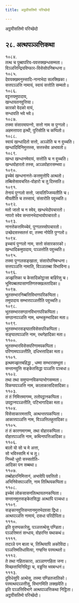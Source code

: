 ```yaml
---
title: अट्ठवीसतिमो परिच्छेदो

---
```

अट्ठवीसतिमो परिच्छेदो  


## २८. अत्थपञ्‍ञत्तिकथा

१०८४.  
तत्थ च पुब्बापरिय-पवत्तक्खन्धसम्मता।  
विञ्‍ञत्तिन्द्रियविप्फार-विसेसोपनिबन्धना॥  
१०८५.  
देवयक्खमनुस्सादि-नानाभेदा सलक्खिका।  
सत्तपञ्‍ञत्ति नामायं, स्वायं सत्तोति सम्मतो॥  
१०८६.  
वट्टत्तयमुपादाय,  
खन्धायतनवुत्तिया।  
कारको वेदको वायं,  
सन्धावति भवे भवे॥  
१०८७.  
तस्मा संसारमापन्‍नो, सत्तो नाम स पुग्गलो।  
अहमत्तापरा इत्थी, पुरिसोति च कप्पितो॥  
१०८८.  
स्वायं खन्धादितो सत्तो, अञ्‍ञोति च न वुच्‍चति।  
खन्धादिविनिमुत्तस्स, सत्तस्सेव अभावतो॥  
१०८९.  
खन्धा खन्धानमेवायं, सत्तोति च न वुच्‍चति।  
खन्धवोहारतो तस्स, अञ्‍ञवोहारसम्भवा॥  
१०९०.  
इच्‍चेवं खन्धनानत्ते-कत्तमुत्तोपि अत्थतो।  
तब्बिसेसावचरित-वोहारो च तु दिस्सति॥  
१०९१.  
तेनायं पुग्गलो सत्तो, जायतिज्‍जिय्यतीति च।  
मीयतीति च तस्सायं, संसारोति पवुच्‍चति॥  
१०९२.  
मतो जातो च न स्वेव, खन्धभेदोपचारतो।  
नापरो स्वेव सन्तानभेदाभावोपचारतो॥  
१०९३.  
नानत्तेकत्तमिच्‍चेवं, पुग्गलस्सोपचारतो।  
उच्छेदसस्सतत्तं वा, तस्मा नोपेति पुग्गलो॥  
१०९४.  
इच्‍चायं पुग्गलो नाम, सत्तो संसारकारको।  
खन्धादिकमुपादाय, पञ्‍ञत्तोति पवुच्‍चति॥  
१०९५.  
तस्मा पुग्गलसङ्खाता, संसारोपनिबन्धना।  
सत्तपञ्‍ञत्ति नामाति, विञ्‍ञातब्बा विभाविना॥  
१०९६.  
अज्झत्तिका च केसादिकोट्ठासा बाहिरेसु च।  
भूमिपब्बतपासाणतिणरुक्खलतादिका॥  
१०९७.  
भूतसम्भारनिब्बत्तिविभागपरिकप्पिता।  
तमुपादाय सम्भारपञ्‍ञत्तीति पवुच्‍चति॥  
१०९८.  
भूतसम्भारसण्ठानविभागपरिकप्पिता।  
सण्ठानपञ्‍ञत्ति नाम, थम्भकुम्भादिका मता॥  
१०९९.  
भूतसम्भारसङ्घातविसेसपरिकप्पिता।  
सङ्घातपञ्‍ञत्ति नाम, रथगेहादिका मता॥  
११००.  
भूतसम्भारविसेसपरिणामपकप्पिता।  
परिणामपञ्‍ञत्तीति, दधिभत्तादिका मता॥  
११०१.  
इत्थमज्झत्तबहिद्धा , धम्मा सम्भारसम्भूता।  
सन्तानवुत्ति सङ्केतसिद्धा पञ्‍ञत्ति पञ्‍चधा॥  
११०२.  
तथा तथा समुप्पन्‍नविकप्पाभोगसम्मता।  
विकप्पपञ्‍ञत्ति नाम, कालाकासदिसादिका॥  
११०३.  
तं तं निमित्तमागम्म, ततोपट्ठानकप्पिता।  
उपट्ठानपञ्‍ञत्तीति, पटिभागादिका मता॥  
११०४.  
विसेसाकारमत्तापि, अत्थन्तरपकप्पिता।  
आकारपञ्‍ञत्ति नाम, विञ्‍ञत्तिलहुतादिका॥  
११०५.  
तं तं कारणमागम्म, तथा वोहारकप्पिता।  
वोहारपञ्‍ञत्ति नाम, कथिनापत्तिआदिका॥  
११०६.  
बालो यो सो च मे अत्ता,  
सो भविस्सामि मं च तु।  
निच्‍चो धुवो सस्सतोति-  
आदिका पन सब्बथा॥  
११०७.  
तब्बोहारनिमित्तानं, अभावेपि पवत्तितो।  
अभिनिवेसपञ्‍ञत्ति, नाम तित्थियकप्पिता॥  
११०८.  
इच्‍चेवं लोकसासनतित्थायतनकप्पिता।  
सन्तानमुत्तसङ्केतसिद्धा अत्थापि पञ्‍चधा॥  
११०९.  
सङ्कानवुत्तिसन्तानमुत्तभेदवसा द्विधा।  
अत्थपञ्‍ञत्ति नामायं, दसधा परिदीपिता॥  
१११०.  
इति वुत्तप्पकारेसु, पञ्‍ञत्तत्थेसु पण्डिता।  
पञ्‍ञत्तिमत्तं सन्धाय, वोहरन्ति यथाकथं॥  
११११.  
तदञ्‍ञे पन बाला च, तित्थियापि अकोविदा।  
पञ्‍ञत्तिमतिधावित्वा, गण्हन्ति परमत्थतो॥  
१११२.  
ते तथा गहिताकारा, अञ्‍ञाणगहिता जना।  
मिच्छत्ताभिनिविट्ठा च, वड्ढन्ति भवबन्धनं॥  
१११३.  
दुविधेसुपि अत्थेसु, तस्मा पण्डितजातिको।  
परमत्थपञ्‍ञत्तीसु, विभागमिति लक्खयेति॥  
इति पञ्‍ञत्तिविभागे अत्थपञ्‍ञत्तिकथा निट्ठिता।  
अट्ठवीसतिमो परिच्छेदो।  